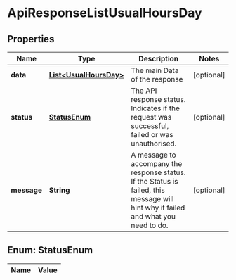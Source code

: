 

# ApiResponseListUsualHoursDay

## Properties

Name | Type | Description | Notes
------------ | ------------- | ------------- | -------------
**data** | [**List&lt;UsualHoursDay&gt;**](UsualHoursDay.md) | The main Data of the response |  [optional]
**status** | [**StatusEnum**](#StatusEnum) | The API response status. Indicates if the request was successful, failed or was unauthorised. |  [optional]
**message** | **String** | A message to accompany the response status.  If the Status is failed, this message will hint why it failed and what you need to do. |  [optional]


## Enum: StatusEnum

Name | Value
---- | -----




